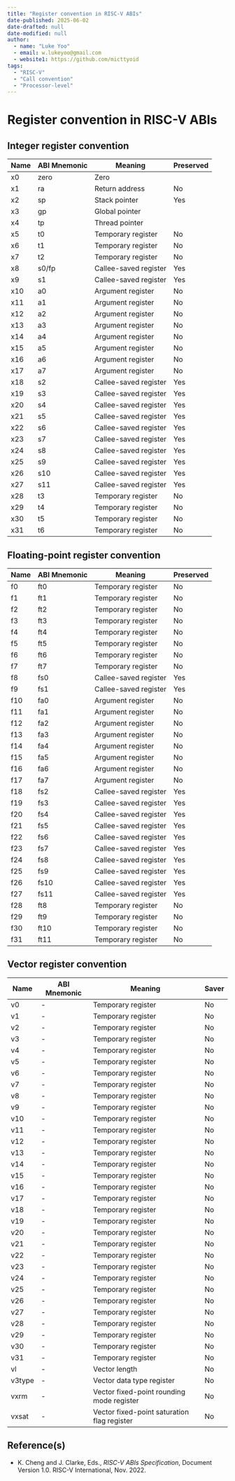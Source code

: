 ```yaml
---
title: "Register convention in RISC-V ABIs"
date-published: 2025-06-02
date-drafted: null
date-modified: null
author:
  - name: "Luke Yoo"
  - email: w.lukeyoo@gmail.com
  - website1: https://github.com/micttyoid
tags:
  - "RISC-V"
  - "Call convention"
  - "Processor-level"
---
```


# Register convention in RISC-V ABIs

## Integer register convention

| Name | ABI Mnemonic | Meaning               | Preserved |
| ---- | ------------ | --------------------- | --------- |
| x0   | zero         | Zero                  |           |
| x1   | ra           | Return address        | No        |
| x2   | sp           | Stack pointer         | Yes       |
| x3   | gp           | Global pointer        |           |
| x4   | tp           | Thread pointer        |           |
| x5   | t0           | Temporary register    | No        |
| x6   | t1           | Temporary register    | No        |
| x7   | t2           | Temporary register    | No        |
| x8   | s0/fp        | Callee-saved register | Yes       |
| x9   | s1           | Callee-saved register | Yes       |
| x10  | a0           | Argument register     | No        |
| x11  | a1           | Argument register     | No        |
| x12  | a2           | Argument register     | No        |
| x13  | a3           | Argument register     | No        |
| x14  | a4           | Argument register     | No        |
| x15  | a5           | Argument register     | No        |
| x16  | a6           | Argument register     | No        |
| x17  | a7           | Argument register     | No        |
| x18  | s2           | Callee-saved register | Yes       |
| x19  | s3           | Callee-saved register | Yes       |
| x20  | s4           | Callee-saved register | Yes       |
| x21  | s5           | Callee-saved register | Yes       |
| x22  | s6           | Callee-saved register | Yes       |
| x23  | s7           | Callee-saved register | Yes       |
| x24  | s8           | Callee-saved register | Yes       |
| x25  | s9           | Callee-saved register | Yes       |
| x26  | s10          | Callee-saved register | Yes       |
| x27  | s11          | Callee-saved register | Yes       |
| x28  | t3           | Temporary register    | No        |
| x29  | t4           | Temporary register    | No        |
| x30  | t5           | Temporary register    | No        |
| x31  | t6           | Temporary register    | No        |

## Floating-point register convention

| Name | ABI Mnemonic | Meaning               | Preserved |
| ---- | ------------ | --------------------- | --------- |
| f0   | ft0          | Temporary register    | No        |
| f1   | ft1          | Temporary register    | No        |
| f2   | ft2          | Temporary register    | No        |
| f3   | ft3          | Temporary register    | No        |
| f4   | ft4          | Temporary register    | No        |
| f5   | ft5          | Temporary register    | No        |
| f6   | ft6          | Temporary register    | No        |
| f7   | ft7          | Temporary register    | No        |
| f8   | fs0          | Callee-saved register | Yes       |
| f9   | fs1          | Callee-saved register | Yes       |
| f10  | fa0          | Argument register     | No        |
| f11  | fa1          | Argument register     | No        |
| f12  | fa2          | Argument register     | No        |
| f13  | fa3          | Argument register     | No        |
| f14  | fa4          | Argument register     | No        |
| f15  | fa5          | Argument register     | No        |
| f16  | fa6          | Argument register     | No        |
| f17  | fa7          | Argument register     | No        |
| f18  | fs2          | Callee-saved register | Yes       |
| f19  | fs3          | Callee-saved register | Yes       |
| f20  | fs4          | Callee-saved register | Yes       |
| f21  | fs5          | Callee-saved register | Yes       |
| f22  | fs6          | Callee-saved register | Yes       |
| f23  | fs7          | Callee-saved register | Yes       |
| f24  | fs8          | Callee-saved register | Yes       |
| f25  | fs9          | Callee-saved register | Yes       |
| f26  | fs10         | Callee-saved register | Yes       |
| f27  | fs11         | Callee-saved register | Yes       |
| f28  | ft8          | Temporary register    | No        |
| f29  | ft9          | Temporary register    | No        |
| f30  | ft10         | Temporary register    | No        |
| f31  | ft11         | Temporary register    | No        |

## Vector register convention

| Name   | ABI Mnemonic | Meaning                                     | Saver |
| ------ | ------------ | ------------------------------------------- | ----- |
| v0     | -            | Temporary register                          | No    |
| v1     | -            | Temporary register                          | No    |
| v2     | -            | Temporary register                          | No    |
| v3     | -            | Temporary register                          | No    |
| v4     | -            | Temporary register                          | No    |
| v5     | -            | Temporary register                          | No    |
| v6     | -            | Temporary register                          | No    |
| v7     | -            | Temporary register                          | No    |
| v8     | -            | Temporary register                          | No    |
| v9     | -            | Temporary register                          | No    |
| v10    | -            | Temporary register                          | No    |
| v11    | -            | Temporary register                          | No    |
| v12    | -            | Temporary register                          | No    |
| v13    | -            | Temporary register                          | No    |
| v14    | -            | Temporary register                          | No    |
| v15    | -            | Temporary register                          | No    |
| v16    | -            | Temporary register                          | No    |
| v17    | -            | Temporary register                          | No    |
| v18    | -            | Temporary register                          | No    |
| v19    | -            | Temporary register                          | No    |
| v20    | -            | Temporary register                          | No    |
| v21    | -            | Temporary register                          | No    |
| v22    | -            | Temporary register                          | No    |
| v23    | -            | Temporary register                          | No    |
| v24    | -            | Temporary register                          | No    |
| v25    | -            | Temporary register                          | No    |
| v26    | -            | Temporary register                          | No    |
| v27    | -            | Temporary register                          | No    |
| v28    | -            | Temporary register                          | No    |
| v29    | -            | Temporary register                          | No    |
| v30    | -            | Temporary register                          | No    |
| v31    | -            | Temporary register                          | No    |
| vl     | -            | Vector length                               | No    |
| v3type | -            | Vector data type register                   | No    |
| vxrm   | -            | Vector fixed-point rounding mode register   | No    |
| vxsat  | -            | Vector fixed-point saturation flag register | No    |

## Reference(s)

- K. Cheng and J. Clarke, Eds., _RISC-V ABIs Specification_, 
Document Version 1.0. RISC-V International, Nov. 2022.